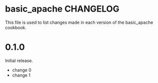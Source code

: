 # basic_apache CHANGELOG

This file is used to list changes made in each version of the basic_apache cookbook.

# 0.1.0

Initial release.

- change 0
- change 1

